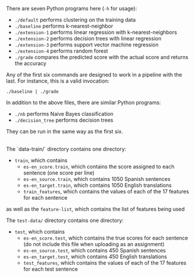 There are seven Python programs here (`-h` for usage):

+ `./default` performs clustering on the training data
+ `./baseline` performs k-nearest-neighbor
+ `./extension-1` performs linear regression with k-nearest-neighbors
+ `./extension-2` performs decision trees with linear regression
+ `./extension-3` performs support vector machine regression
+ `./extension-4` performs random forest
+ `./grade` compares the predicted score with the actual score and returns the accuracy

Any of the first six commands are designed to work in a pipeline with the last. For instance, this is a valid invocation:

```
./baseline | ./grade
```

In addition to the above files, there are similar Python programs:

+ `./nb` performs Naive Bayes classification
+ `./decision_tree` performs decision trees

They can be run in the same way as the first six.

<br/>
The `data-train/` directory contains one directory:

+ `train`, which contains
	+ `es-en_score.train`, which contains the score assigned to each sentence (one score per line)
	+ `es-en_source.train`, which contains 1050 Spanish sentences
	+ `es-en_target.train`, which contains 1050 English translations
	+ `train_features`, which contains the values of each of the 17 features for each sentence

as well as the `feature-list`, which contains the list of features being used

The `test-data/` directory contains one directory:

+ `test`, which contains
	+ `es-en_score.test`, which contains the true scores for each sentence (do not include this file when uploading as an assignment)
	+ `es-en_source.test`, which contains 450 Spanish sentences
	+ `es-en_target.test`, which contains 450 English translations
	+ `test_features`, which contains the values of each of the 17 features for each test sentence